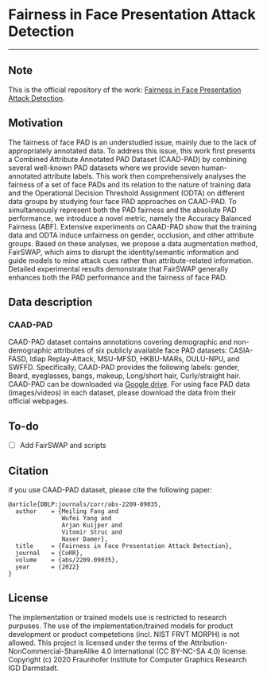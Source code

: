 # Fairness in Face Presentation Attack Detection
---
## Note
This is the official repository of the work:   [Fairness in Face Presentation Attack Detection](https://arxiv.org/abs/2209.09035).

## Motivation
The fairness of face PAD is an understudied issue, mainly due to the lack of appropriately annotated data. To address this issue, this work first presents a Combined Attribute Annotated PAD Dataset (CAAD-PAD) by combining several well-known PAD datasets where we provide seven human-annotated attribute labels. This work then comprehensively analyses the fairness of a set of face PADs and its relation to the nature of training data and the Operational Decision Threshold Assignment (ODTA) on different data groups by studying four face PAD approaches on CAAD-PAD. To simultaneously represent both the PAD fairness and the absolute PAD performance, we introduce a novel metric, namely the Accuracy Balanced Fairness (ABF). Extensive experiments on CAAD-PAD show that the training data and ODTA induce unfairness on gender, occlusion, and other attribute groups. Based on these analyses, we propose a data augmentation method, FairSWAP, which aims to disrupt the identity/semantic information and guide models to mine attack cues rather than attribute-related information. Detailed experimental results demonstrate that FairSWAP generally enhances both the PAD performance and the fairness of face PAD.

## Data description
### CAAD-PAD
CAAD-PAD dataset contains annotations covering demographic and non-demographic attributes of six publicly available face PAD datasets: CASIA-FASD, Idiap Replay-Attack, MSU-MFSD, HKBU-MARs, OULU-NPU, and SWFFD.
Specifically, CAAD-PAD provides the following labels: gender, Beard, eyeglasses, bangs, makeup, Long/short hair, Curly/straight hair. CAAD-PAD can be downloaded via [Google drive](https://drive.google.com/file/d/1Ko_n0V09nDG8FdEvks4mi5kgb_gmLYyV/view?usp=share_link).
For using face PAD data (images/videos) in each dataset, please download the data from their official webpages.

## To-do
- [ ] Add FairSWAP and scripts

## Citation
if you use CAAD-PAD dataset, please cite the following paper:
```
@article{DBLP:journals/corr/abs-2209-09035,
  author    = {Meiling Fang and
               Wufei Yang and
               Arjan Kuijper and
               Vitomir Struc and
               Naser Damer},
  title     = {Fairness in Face Presentation Attack Detection},
  journal   = {CoRR},
  volume    = {abs/2209.09035},
  year      = {2022}
}
```

## License
The implementation or trained models use is restricted to research purpuses. The use of the implementation/trained models for product development or product competetions (incl. NIST FRVT MORPH) is not allowed. This project is licensed under the terms of the Attribution-NonCommercial-ShareAlike 4.0 International (CC BY-NC-SA 4.0) license. Copyright (c) 2020 Fraunhofer Institute for Computer Graphics Research IGD Darmstadt.
